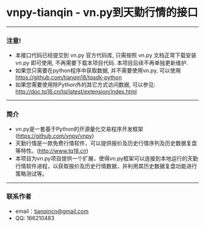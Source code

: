 # vnpy-tianqin - vn.py到天勤行情的接口

---
### 注意!

* 本接口代码已经提交到 vn.py 官方代码库, 只需按照 vn.py 文档正常下载安装 vn.py 即可使用, 不再需要下载本项目代码. 本项目后续不再单独更新维护.
* 如果您只需要在python程序中获取数据, 并不需要使用vn.py, 可以使用 https://github.com/tianqin18/tqsdk-python
* 如果您需要使用除Python外的其它方式访问数据, 可以参见: http://doc.tq18.cn/tq/latest/extension/index.html



---
### 简介

* vn.py是一套基于Python的开源量化交易程序开发框架(https://github.com/vnpy/vnpy)
* 天勤行情是一款免费行情软件，可以提供报价及历史行情序列及历史数据复盘等特性。(http://www.tq18.cn)
* 本项目为vn.py项目提供一个扩展，使得vn.py框架可以连接到本地运行的天勤行情软件进程，以获取报价及历史行情数据，并利用其历史数据复盘功能进行策略测试等。


---
### 联系作者

* email：tianqincn@gmail.com
* QQ: 166210483



